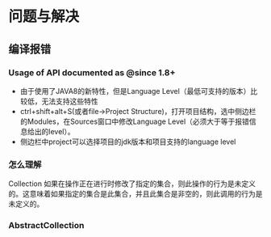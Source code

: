 # 问题与解决 #
## 编译报错 ##
### Usage of API documented as @since 1.8+ ###
- 由于使用了JAVA8的新特性，但是Language Level（最低可支持的版本）比较低，无法支持这些特性
- ctrl+shift+alt+S(或者file->Project Structure)，打开项目结构，选中侧边栏的Modules，在Sources窗口中修改Language Level（必须大于等于报错信息给出的level）。
- 侧边栏中project可以选择项目的jdk版本和项目支持的language level
### 怎么理解 ###
Collection 如果在操作正在进行时修改了指定的集合，则此操作的行为是未定义的。这意味着如果指定的集合是此集合，并且此集合是非空的，则此调用的行为是未定义的。
### AbstractCollection ###

